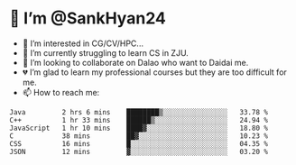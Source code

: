 # 👋 I’m @SankHyan24

- 👀 I’m interested in CG/CV/HPC...
- 🌱 I’m currently struggling to learn CS in ZJU.
- 💞️ I’m looking to collaborate on Dalao who want to Daidai me.
- 💔 I’m glad to learn my professional courses but they are too difficult for me.
- 📫 How to reach me:


<!---
SankHyan24/SankHyan24 is a ✨ special ✨ repository because its `README.md` (this file) appears on your GitHub profile.
You can click the Preview link to take a look at your changes.
--->
<!--START_SECTION:waka-->

```text
Java         2 hrs 6 mins    ████████▒░░░░░░░░░░░░░░░░   33.78 %
C++          1 hr 33 mins    ██████▒░░░░░░░░░░░░░░░░░░   24.94 %
JavaScript   1 hr 10 mins    ████▓░░░░░░░░░░░░░░░░░░░░   18.80 %
C            38 mins         ██▓░░░░░░░░░░░░░░░░░░░░░░   10.23 %
CSS          16 mins         █░░░░░░░░░░░░░░░░░░░░░░░░   04.35 %
JSON         12 mins         ▓░░░░░░░░░░░░░░░░░░░░░░░░   03.20 %
```

<!--END_SECTION:waka-->
